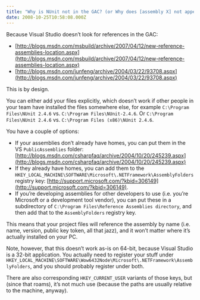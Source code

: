 ```yaml
---
title: "Why is NUnit not in the GAC? (or Why does [assembly X] not appear in Visual Studio's Add Reference dialog?)"
date: 2008-10-25T10:58:08.000Z
---
```

Because Visual Studio doesn’t look for references in the GAC:

*   [http://blogs.msdn.com/msbuild/archive/2007/04/12/new-reference-assemblies-location.aspx](http://blogs.msdn.com/msbuild/archive/2007/04/12/new-reference-assemblies-location.aspx)
*   [http://blogs.msdn.com/junfeng/archive/2004/03/22/93708.aspx](http://blogs.msdn.com/junfeng/archive/2004/03/22/93708.aspx)

This is by design.

You can either add your files explicitly, which doesn’t work if other people in your team have installed the files somewhere else, for example `C:\Program Files\NUnit 2.4.6` vs. `C:\Program Files\NUnit-2.4.6`. Or `C:\Program Files\NUnit 2.4.6` vs. `C:\Program Files (x86)\NUnit 2.4.6`.

You have a couple of options:

*   If your assemblies don’t already have homes, you can put them in the VS `PublicAssemblies` folder: [http://blogs.msdn.com/csharpfaq/archive/2004/10/20/245239.aspx](http://blogs.msdn.com/csharpfaq/archive/2004/10/20/245239.aspx)
*   If they already have homes, you can add them to the `HKEY_LOCAL_MACHINE\SOFTWARE\Microsoft\.NETFramework\AssemblyFolders` registry key: [http://support.microsoft.com/?kbid=306149](http://support.microsoft.com/?kbid=306149).
*   If you’re developing assemblies for other developers to use (i.e. you’re Microsoft or a development tool vendor), you can put these in a subdirectory of `C:\Program Files\Reference Assemblies directory`, and then add that to the `AssemblyFolders` registry key.

This means that your project files will reference the assembly by name (i.e. name, version, public key token, all that jazz), and it won’t matter where it’s actually installed on your PC.

Note, however, that this doesn’t work as-is on 64-bit, because Visual Studio is a 32-bit application. You actually need to register your stuff under `HKEY_LOCAL_MACHINE\SOFTWARE\Wow6432Node\Microsoft\.NETFramework\AssemblyFolders`, and you should probably register under both.

There are also corresponding `HKEY_CURRENT_USER` variants of those keys, but (since that roams), it’s not much use (because the paths are usually relative to the machine, anyway).
